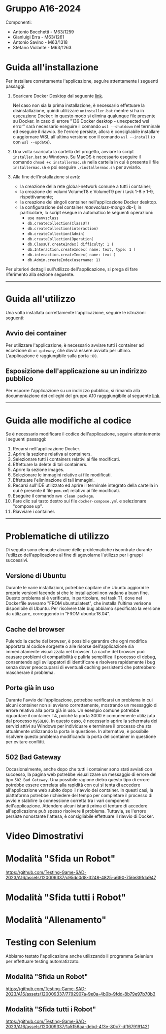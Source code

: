 # Gruppo A16-2024
Componenti:
- Antonio Bocchetti - M63/1259
- Gianluigi Erra - M63/1261
- Antonio Savino - M63/1318
- Stefano Violante - M63/1263
  
# Guida all'installazione

Per installare correttamente l'applicazione, seguire attentamente i seguenti passaggi:

1. Scaricare Docker Desktop dal seguente [link](https://www.docker.com/products/docker-desktop/).

    Nel caso non sia la prima installazione, è necessario effettuare la disinstallazione, quindi utilizzare `uninstaller.bat` mentre si ha in esecuzione Docker: in questo modo si elimina qualunque file presente su Docker. In caso di errore "136 Docker desktop - unexpected wsl error" sarà necessario eseguire il comando `wsl --shutdown` nel terminale ed eseguire il riavvio. Se l'errore persiste, allora è consigliabile installare o aggiornare WSL all'ultima versione con il comando `wsl --install` (o con `wsl --update`).

2. Una volta scaricata la cartella del progetto, avviare lo script `installer.bat` su Windows. Su MacOS è necessario eseguire il comando `chmod +x installermac.sh` nella cartella in cui è presente il file `installermac.sh` e poi eseguire `./installermac.sh` per avviarlo.

3. Alla fine dell'installazione si avrà:
    - la creazione della rete global-network comune a tutti i container;
    - la creazione dei volumi VolumeT8 e VolumeT9 per i task 1-8 e 1-9, rispettivamente;
    - la creazione dei singoli container nell'applicazione Docker desktop.
    - la configurazione del container *manvsclass-mongo db-1*; in particolare, lo script esegue in automatico le seguenti operazioni:
        - `use manvsclass`
        - `db.createCollection(ClassUT)`
        - `db.createCollection(interaction)`
        - `db.createCollection(Admin)`
        - `db.createCollection(Operation)`
        - `db.ClassUT.createIndex( difficulty: 1 )`
        - `db.Interaction.createIndex( name: text, type: 1 )`
        - `db.interaction.createIndex( name: text )`
        - `db.Admin.createIndex(username: 1)`

Per ulteriori dettagli sull'utilizzo dell'applicazione, si prega di fare riferimento alla sezione seguente.

---

# Guida all'utilizzo

Una volta installata correttamente l'applicazione, seguire le istruzioni seguenti:

## Avvio dei container

Per utilizzare l'applicazione, è necessario avviare tutti i container ad eccezione di `ui gateway`, che dovrà essere avviato per ultimo. L'applicazione è raggiungibile sulla porta `:80`.

## Esposizione dell'applicazione su un indirizzo pubblico

Per esporre l'applicazione su un indirizzo pubblico, si rimanda alla documentazione dei colleghi del gruppo A10 ragggiungibile al seguente [link](https://github.com/Testing-Game-SAD-2023/A10-2024).

---

# Guida alle modifiche al codice

Se è necessario modificare il codice dell'applicazione, seguire attentamente i seguenti passaggi:

1. Recarsi nell'applicazione Docker.
2. Aprire la sezione relativa ai containers.
3. Selezionare tutti i containers relativi ai file modificati.
4. Effettuare la delete di tali containers.
5. Aprire la sezione images.
6. Selezionare le immagini relative ai file modificati.
7. Effettuare l'eliminazione di tali immagini.
8. Recarsi sull'IDE utilizzato ed aprire il terminale integrato della cartella in cui è presente il file `pom.xml` relativo ai file modificati.
9. Eseguire il comando `mvn clean package`.
10. Fare clic sul tasto destro sul file `docker-compose.yml` e selezionare "compose up".
11. Riavviare i container.

---

# Problematiche di utilizzo

Di seguito sono elencate alcune delle problematiche riscontrate durante l'utilizzo dell'applicazione al fine di agevolarne l'utilizzo per i gruppi successivi.

## Versione di Ubuntu
Durante le varie installazioni, potrebbe capitare che Ubuntu aggiorni le proprie versioni facendo si che le installazioni non vadano a buon fine. Questo problema si è verificato, in particolare, nel task T1, dove nel Dockerfile avevamo "FROM ubuntu:latest", che installa l'ultima verisone disponibile di Ubuntu.
Per risolvere tale bug abbiamo specificato la versione da utilizzare, correggendo in "FROM ubuntu:18.04".

## Cache del browser

Pulendo la cache del browser, è possibile garantire che ogni modifica apportata al codice sorgente o alle risorse dell'applicazione sia immediatamente visualizzata nel browser. La cache del browser può causare problemi di compatibilità e pulirla semplifica il processo di debug, consentendo agli sviluppatori di identificare e risolvere rapidamente i bug senza dover preoccuparsi di eventuali caching persistenti che potrebbero mascherare il problema.

## Porte già in uso

Durante l'avvio dell'applicazione, potrebbe verificarsi un problema in cui alcuni container non si avviano correttamente, mostrando un messaggio di errore relativo alla porta già in uso. Un esempio comune potrebbe riguardare il container T4, poiché la porta 3000 è comunemente utilizzata dal processo `MySQL80`. In questo caso, è necessario aprire la schermata dei servizi attivi su Windows per individuare e terminare il processo che sta attualmente utilizzando la porta in questione. In alternativa, è possibile risolvere questo problema modificando la porta del container in questione per evitare conflitti.

## 502 Bad Gateway

Occasionalmente, anche dopo che tutti i container sono stati avviati con successo, la pagina web potrebbe visualizzare un messaggio di errore del tipo `502 Bad Gateway`. Una possibile ragione dietro questo tipo di errore potrebbe essere correlata alla rapidità con cui si tenta di accedere all'applicazione web subito dopo il riavvio dei container. In questi casi, la piattaforma potrebbe richiedere del tempo per completare il processo di avvio e stabilire la connessione corretta tra i vari componenti dell'applicazione. Attendere alcuni istanti prima di tentare di accedere all'applicazione può spesso risolvere il problema. Tuttavia, se l'errore persiste nonostante l'attesa, è consigliabile effettuare il riavvio di Docker.

# Video Dimostrativi

# Modalità "Sfida un Robot"

https://github.com/Testing-Game-SAD-2023/A16/assets/120009337/c95dc0d8-3248-4825-a690-756e39fda947

# Modalità "Sfida tutti i Robot"



# Modalità "Allenamento"

# Testing con Selenium
Abbiamo testato l'applicazione anche utilizzando il programma Selenium per effettuare testing automatizzato.

## Modalità "Sfida un Robot"

https://github.com/Testing-Game-SAD-2023/A16/assets/120009337/7792907a-9e0a-4b0b-9fdd-8b79e97b70b3

## Modalità "Sfida tutti i Robot"



https://github.com/Testing-Game-SAD-2023/A16/assets/120009337/1a5156aa-debd-4f3e-80c7-dff67919142f

